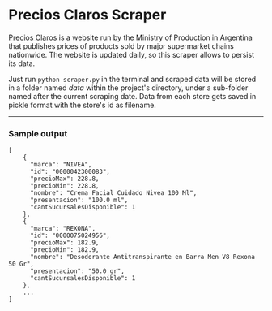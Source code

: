 # Precios Claros Scraper

[Precios Claros](https://www.preciosclaros.gob.ar/) is a website run by the Ministry of Production in Argentina that publishes prices of products sold by major supermarket chains nationwide. The website is updated daily, so this scraper allows to persist its data.

Just run `python scraper.py` in the terminal and scraped data will be stored in a folder named *data* within the project's directory, under a sub-folder named after the current scraping date. Data from each store gets saved in pickle format with the store's id as filename.

***
### Sample output

```{json}
[
    {
      "marca": "NIVEA",
      "id": "0000042300083",
      "precioMax": 228.8,
      "precioMin": 228.8,
      "nombre": "Crema Facial Cuidado Nivea 100 Ml",
      "presentacion": "100.0 ml",
      "cantSucursalesDisponible": 1
    },
    {
      "marca": "REXONA",
      "id": "0000075024956",
      "precioMax": 182.9,
      "precioMin": 182.9,
      "nombre": "Desodorante Antitranspirante en Barra Men V8 Rexona 50 Gr",
      "presentacion": "50.0 gr",
      "cantSucursalesDisponible": 1
    },
	...
]
```